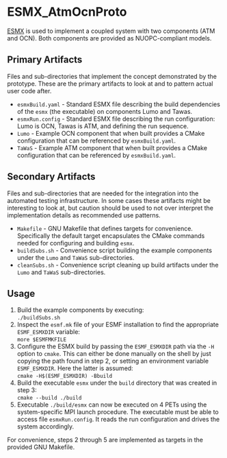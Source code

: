 # ESMX_AtmOcnProto

[ESMX](https://github.com/esmf-org/esmf/tree/develop/src/addon/ESMX) is used to implement a coupled system with two components (ATM and OCN). Both components are provided as NUOPC-compliant models. 

## Primary Artifacts

Files and sub-directories that implement the concept demonstrated by the prototype. These are the primary artifacts to look at and to pattern actual user code after.

- `esmxBuild.yaml`  - Standard ESMX file describing the build dependencies of the `esmx` (the executable) on components Lumo and Tawas.
- `esmxRun.config`  - Standard ESMX file describing the run configuration: Lumo is OCN, Tawas is ATM, and defining the run sequence.
- `Lumo`            - Example OCN component that when built provides a CMake configuration that can be referenced by `esmxBuild.yaml`.
- `TaWaS`           - Example ATM component that when built provides a CMake configuration that can be referenced by `esmxBuild.yaml`.

## Secondary Artifacts

Files and sub-directories that are needed for the integration into the automated testing infrastructure. In some cases these artifacts might be interesting to look at, but caution should be used to not over interpret the implementation details as recommended use patterns.

- `Makefile`        - GNU Makefile that defines targets for convenience. Specifically the default target encapsulates the CMake commands needed for configuring and building `esmx`.
- `buildSubs.sh`    - Convenience script building the example components under the `Lumo` and `TaWaS` sub-directories.
- `cleanSubs.sh`    - Convenience script cleaning up build artifacts under the `Lumo` and `TaWaS` sub-directories.

## Usage

1. Build the example components by executing:<br>
   `./buildSubs.sh`
2. Inspect the `esmf.mk` file of your ESMF installation to find the appropriate `ESMF_ESMXDIR` variable:<br>
   `more $ESMFMKFILE`
3. Configure the ESMX build by passing the `ESMF_ESMXDIR` path via the `-H` option to `cmake`. This can either be done manually on the shell by just copying the path found in step 2, or setting an environment variable `ESMF_ESMXDIR`. Here the latter is assumed:<br>
   `cmake -H$(ESMF_ESMXDIR) -Bbuild`
4. Build the executable `esmx` under the `build` directory that was created in step 3:<br>
   `cmake --build ./build`
5. Executable `./build/esmx` can now be executed on 4 PETs using the system-specific MPI launch procedure. The executable must be able to access file `esmxRun.config`. It reads the run configuration and drives the system accordingly.

For convenience, steps 2 through 5 are implemented as targets in the provided GNU Makefile.
